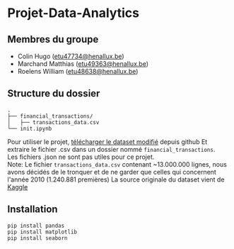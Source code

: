 # Projet-Data-Analytics
## Membres du groupe
-   Colin Hugo (etu47734@henallux.be)
-   Marchand Matthias (etu49363@henallux.be)
-   Roelens William (etu48638@henallux.be)

## Structure du dossier
```
.  
├── financial_transactions/  
│   ├── transactions_data.csv  
└── init.ipynb
```
Pour utiliser le projet, [télécharger le dataset modifié](https://henallux-my.sharepoint.com/:x:/g/personal/etu47734_henallux_be/EVvNvbXaKRBFlcmoYAJD5akBuZ-e5XhHCQBhQFnbFR83vQ?e=AaOMES) depuis github
Et extraire le fichier .csv dans un dossier nommé `financial_transactions`.  
Les fichiers .json ne sont pas utiles pour ce projet.  
Note: Le fichier `transactions_data.csv` contenant ~13.000.000 lignes, nous avons décidés de le tronquer et de ne garder que celles qui concernent l'année 2010 (1.240.881 premières)
La source originale du dataset vient de [Kaggle](https://www.kaggle.com/datasets/computingvictor/transactions-fraud-datasets?resource=download)

## Installation
```
pip install pandas
pip install matplotlib
pip install seaborn
```